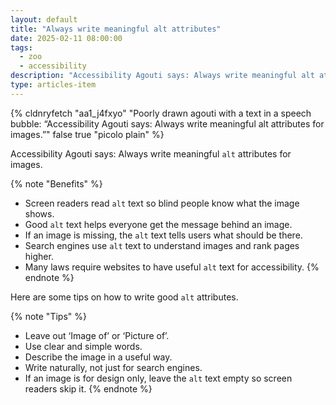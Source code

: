 ```yaml
---
layout: default
title: "Always write meaningful alt attributes"
date: 2025-02-11 08:00:00
tags:
  - zoo
  - accessibility
description: "Accessibility Agouti says: Always write meaningful alt attributes for images."
type: articles-item
---
```


{% cldnryfetch "aa1_j4fxyo" "Poorly drawn agouti with a text in a speech bubble: “Accessibility Agouti says: Always write meaningful alt attributes for images.”" false true "picolo plain" %}

Accessibility Agouti says: Always write meaningful `alt` attributes for images.

{% note "Benefits" %}
- Screen readers read `alt` text so blind people know what the image shows.
- Good `alt` text helps everyone get the message behind an image.
- If an image is missing, the `alt` text tells users what should be there.
- Search engines use `alt` text to understand images and rank pages higher.
- Many laws require websites to have useful `alt` text for accessibility.
{% endnote %}

Here are some tips on how to write good `alt` attributes.

{% note "Tips" %}
- Leave out ‘Image of’ or ‘Picture of’.
- Use clear and simple words.
- Describe the image in a useful way.
- Write naturally, not just for search engines.
- If an image is for design only, leave the `alt` text empty so screen readers skip it.
{% endnote %}
